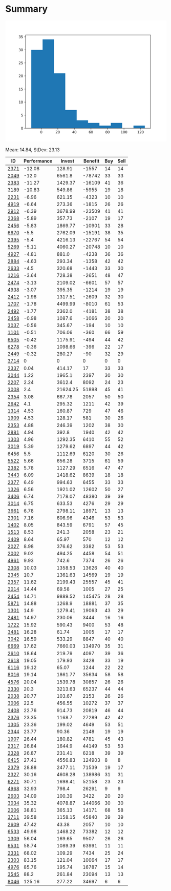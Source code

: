 # Summary

![histogram](summary.png)

Mean: 14.84, StDev: 23.13

ID|Performance|Invest|Benefit|Buy|Sell
---|---|---|---|---|---
[2371](2371/)|-12.08|128.91|-1557|14|14
[2049](2049/)|-12.0|6561.8|-78742|33|33
[2383](2383/)|-11.27|1429.37|-16109|41|36
[3189](3189/)|-10.83|549.86|-5955|19|18
[2231](2231/)|-6.96|621.15|-4323|10|10
[4919](4919/)|-6.64|273.36|-1815|26|26
[2912](2912/)|-6.39|3678.99|-23509|41|41
[2368](2368/)|-5.89|357.73|-2107|19|17
[2456](2456/)|-5.83|1869.77|-10901|33|28
[6670](6670/)|-5.5|2762.09|-15191|38|35
[2395](2395/)|-5.4|4216.13|-22767|54|54
[5269](5269/)|-5.11|4060.27|-20748|10|10
[4927](4927/)|-4.81|881.0|-4238|36|36
[2884](2884/)|-4.63|293.34|-1358|42|42
[2633](2633/)|-4.5|320.68|-1443|33|30
[1216](1216/)|-3.64|728.38|-2651|48|47
[2474](2474/)|-3.13|2109.02|-6601|57|57
[4938](4938/)|-3.07|395.35|-1214|19|19
[2412](2412/)|-1.98|1317.51|-2609|32|30
[1707](1707/)|-1.78|4499.99|-8010|61|53
[2492](2492/)|-1.77|2362.0|-4181|38|38
[2458](2458/)|-0.98|1087.6|-1066|20|20
[3037](3037/)|-0.56|345.67|-194|10|10
[1101](1101/)|-0.51|706.06|-360|66|59
[6505](6505/)|-0.42|1175.91|-494|44|42
[6278](6278/)|-0.36|1098.66|-396|22|17
[2449](2449/)|-0.32|280.27|-90|32|29
[3714](3714/)|0|0|0|0|0
[2337](2337/)|0.04|414.17|17|33|33
[3044](3044/)|1.22|1965.1|2397|30|30
[2207](2207/)|2.24|3612.4|8092|24|23
[3008](3008/)|2.4|21624.25|51898|45|41
[2354](2354/)|3.08|667.78|2057|50|50
[2642](2642/)|4.1|295.32|1211|42|39
[1314](1314/)|4.53|160.87|729|47|46
[1909](1909/)|4.53|128.17|581|30|26
[2353](2353/)|4.88|246.39|1202|38|30
[2881](2881/)|4.94|392.8|1940|42|42
[1303](1303/)|4.96|1292.35|6410|55|52
[3019](3019/)|5.39|1279.62|6897|44|42
[6456](6456/)|5.5|1112.69|6120|30|26
[5522](5522/)|5.66|656.28|3715|61|59
[2382](2382/)|5.78|1127.29|6516|47|47
[3443](3443/)|6.09|1418.62|8639|18|18
[2377](2377/)|6.49|994.63|6455|33|33
[1326](1326/)|6.56|1921.02|12602|50|27
[3406](3406/)|6.74|7178.07|48380|39|39
[3014](3014/)|6.75|633.53|4276|29|29
[3661](3661/)|6.78|2798.11|18971|13|13
[2301](2301/)|7.16|606.96|4346|53|53
[1402](1402/)|8.05|843.59|6791|57|45
[1513](1513/)|8.53|241.3|2058|23|21
[2409](2409/)|8.64|65.97|570|12|12
[2027](2027/)|8.98|376.62|3382|53|53
[2002](2002/)|9.02|494.25|4458|54|51
[4961](4961/)|9.93|742.6|7374|26|26
[2308](2308/)|10.03|1358.53|13626|40|40
[2345](2345/)|10.7|1361.63|14569|19|19
[2357](2357/)|11.62|2199.43|25557|45|41
[2014](2014/)|14.44|69.58|1005|27|25
[2454](2454/)|14.71|9889.52|145475|28|28
[5871](5871/)|14.88|1268.9|18881|37|35
[1301](1301/)|14.9|1279.41|19063|43|29
[2481](2481/)|14.97|230.06|3444|16|16
[1722](1722/)|15.92|590.43|9400|53|48
[3481](3481/)|16.28|61.74|1005|17|17
[3042](3042/)|16.59|533.29|8847|40|40
[6669](6669/)|17.62|7660.03|134970|35|31
[2610](2610/)|18.64|219.79|4097|39|36
[2618](2618/)|19.05|179.93|3428|33|19
[6116](6116/)|19.12|65.07|1244|22|22
[8016](8016/)|19.14|1861.77|35634|58|58
[4576](4576/)|20.04|1539.78|30857|26|26
[2330](2330/)|20.3|3213.63|65237|44|44
[2038](2038/)|20.77|103.67|2153|26|26
[3006](3006/)|22.5|456.55|10272|37|37
[2408](2408/)|22.76|914.73|20819|46|44
[2376](2376/)|23.35|1168.7|27289|42|42
[1305](1305/)|23.36|199.02|4649|53|51
[2344](2344/)|23.77|90.36|2148|19|19
[1907](1907/)|26.44|180.82|4781|45|43
[2317](2317/)|26.84|1644.9|44149|53|53
[2328](2328/)|26.87|231.41|6218|39|39
[6415](6415/)|27.41|4556.83|124903|8|8
[2379](2379/)|28.88|2477.11|71539|19|17
[2327](2327/)|30.16|4608.28|138986|31|31
[6271](6271/)|30.71|1698.41|52158|23|23
[4968](4968/)|32.93|798.4|26291|9|9
[2603](2603/)|34.09|100.39|3422|20|20
[3034](3034/)|35.32|4078.87|144066|30|30
[2006](2006/)|38.81|365.13|14171|68|58
[3711](3711/)|39.58|1158.15|45840|39|39
[2609](2609/)|47.42|43.38|2057|10|10
[6533](6533/)|49.98|1468.22|73382|12|12
[1309](1309/)|56.04|169.65|9507|26|26
[6531](6531/)|58.74|1089.39|63991|11|11
[2331](2331/)|68.02|109.29|7434|25|24
[2303](2303/)|83.15|121.04|10064|17|17
[4976](4976/)|85.76|195.74|16787|15|14
[3545](3545/)|88.2|261.84|23094|13|13
[8046](8046/)|125.16|277.22|34697|6|6
